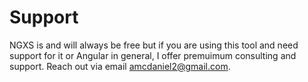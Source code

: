 # Support
NGXS is and will always be free but if you are using this tool and need support for it or Angular in general,
I offer premuimum consulting and support. Reach out via email [amcdaniel2@gmail.com](mailto:amcdaniel2@gmail.com).
